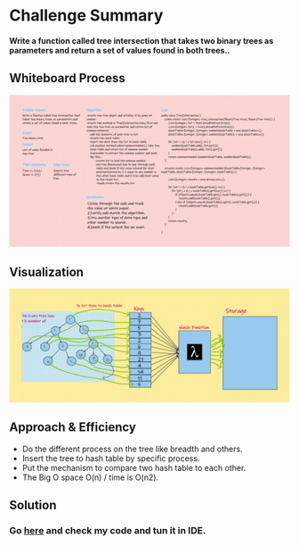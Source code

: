 # Challenge Summary
#### Write a function called tree intersection that takes two binary trees as parameters and return a set of values found in both trees..
## Whiteboard Process
![WB](../../Assert/Ch32.png)

## Visualization
![WB](../../Assert/Ch32-2.png)

## Approach & Efficiency
- Do the different process on the tree like breadth and others.
- Insert the tree to hash table by specific process.
- Put the mechanism to compare two hash table to each other.
- The Big O space O(n) / time is O(n2).


## Solution
### Go [here](../src/main/java/CodeChallenges/Challenge32) and check my code and tun it in IDE.
